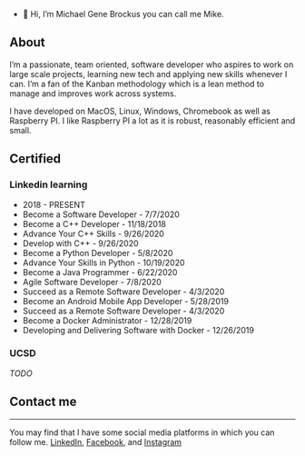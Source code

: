 - 👋 Hi, I’m Michael Gene Brockus you can call me Mike.

## About

I’m a passionate, team oriented, software developer
who aspires to work on large scale projects, learning
new tech and applying new skills whenever I can. I’m
a fan of the Kanban methodology which is a lean method
to manage and improves work across systems.

I have developed on MacOS, Linux, Windows, Chromebook
as well as Raspberry PI. I like Raspberry PI a lot as
it is robust, reasonably efficient and small.


## Certified

### Linkedin learning
- 2018 - PRESENT
- Become a Software Developer - 7/7/2020
- Become a C++ Developer - 11/18/2018
- Advance Your C++ Skills -  9/26/2020
- Develop with C++ - 9/26/2020
- Become a Python Developer - 5/8/2020
- Advance Your Skills in Python - 10/19/2020
- Become a Java Programmer - 6/22/2020
- Agile Software Developer - 7/8/2020
- Succeed as a Remote Software Developer - 4/3/2020
- Become an Android Mobile App Developer - 5/28/2019
- Succeed as a Remote Software Developer - 4/3/2020
- Become a Docker Administrator - 12/28/2019
- Developing and Delivering Software with Docker - 12/26/2019

### UCSD

*TODO*

## Contact me

* * *

You may find that I have some social media platforms
in which you can follow me. [LinkedIn](https://www.linkedin.com/in/michael-brockus), [Facebook](https://facebook.com/michael.brockus.555), and [Instagram](https://instagram.com/troglobyte_coder/)

<!---
michaelbrockus/michaelbrockus is a ✨ special ✨ repository because its `README.md` (this file) appears on your GitHub profile.
You can click the Preview link to take a look at your changes.
--->
